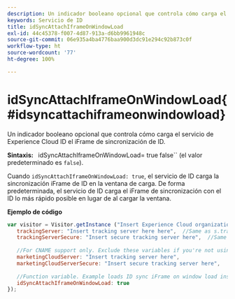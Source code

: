```yaml
---
description: Un indicador booleano opcional que controla cómo carga el servicio de Experience Cloud ID el iFrame de sincronización de ID.
keywords: Servicio de ID
title: idSyncAttachIframeOnWindowLoad
exl-id: 44c45378-f007-4d87-913a-d6bb9961948c
source-git-commit: 06e935a4ba4776baa900d3dc91e294c92b873c0f
workflow-type: ht
source-wordcount: '77'
ht-degree: 100%

---
```


# idSyncAttachIframeOnWindowLoad{#idsyncattachiframeonwindowload}

Un indicador booleano opcional que controla cómo carga el servicio de Experience Cloud ID el iFrame de sincronización de ID.

**Sintaxis:** ` `idSyncAttachIframeOnWindowLoad= true false`` (el valor predeterminado es `false`).

Cuando `idSyncAttachIframeOnWindowLoad: true`, el servicio de ID carga la sincronización iFrame de ID en la ventana de carga. De forma predeterminada, el servicio de ID carga el iFrame de sincronización con el ID lo más rápido posible en lugar de al cargar la ventana.

**Ejemplo de código**

```js
var visitor = Visitor.getInstance ("Insert Experience Cloud organization ID here",{ 
   trackingServer: "Insert tracking server here here",  //Same as s.trackingServer 
   trackingServerSecure: "Insert secure tracking server here",  //Same as s.trackingServerSecure 
 
   //For CNAME support only. Exclude these variables if you're not using CNAME 
   marketingCloudServer: "Insert tracking server here", 
   marketingCloudServerSecure: "Insert secure tracking server here", 
 
   //Function variable. Example loads ID sync iFrame on window load instad of ASAP. 
   idSyncAttachIframeOnWindowLoad: true 
});
```

